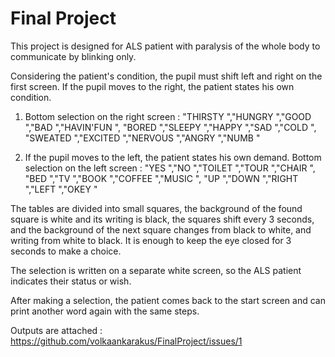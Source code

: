 # Final Project

This project is designed for ALS patient with paralysis of the whole body to communicate by blinking only.


Considering the patient's condition, the pupil must shift left and right on the first screen. If the pupil moves to the right, the patient states his own condition.


1. Bottom selection on the right screen :
"THIRSTY ","HUNGRY ","GOOD ","BAD ","HAVIN'FUN ",
"BORED ","SLEEPY ","HAPPY ","SAD ","COLD ",
"SWEATED ","EXCITED ","NERVOUS ","ANGRY ","NUMB "


2. If the pupil moves to the left, the patient states his own demand.
Bottom selection on the left screen :
"YES ","NO ","TOILET ","TOUR ","CHAIR ",
"BED ","TV ","BOOK ","COFFEE ","MUSIC ",
"UP ","DOWN ","RIGHT ","LEFT ","OKEY "


The tables are divided into small squares, the background of the found square is white and its writing is black, 
the squares shift every 3 seconds, and the background of the next square changes from black to white, and writing from white to black.
It is enough to keep the eye closed for 3 seconds to make a choice.


The selection is written on a separate white screen, so the ALS patient indicates their status or wish.



After making a selection, the patient comes back to the start screen and can print another word again with the same steps.


Outputs are attached :
https://github.com/volkaankarakus/FinalProject/issues/1
